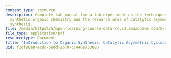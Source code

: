 ```yaml
---
content_type: resource
description: Complete lab manual for a lab experiment on the techniques employed in
  synthetic organic chemistry and the research area of catalytic asymmetric organic
  synthesis.
file: /media/https%3A/open-learning-course-data-rc.s3.amazonaws.com/5-37-introduction-to-organic-synthesis-laboratory-spring-2009/f1df88a0ecdcbedd2b70cc446a753680_MIT5_37s09_lab01.pdf
file_type: application/pdf
resourcetype: Document
title: 'Introduction to Organic Synthesis: Catalytic Asymmetric Cycloadditions '
uid: f1df88a0-ecdc-bedd-2b70-cc446a753680
---
```

